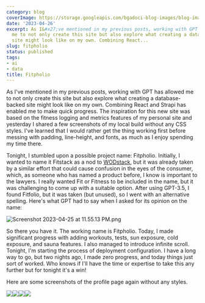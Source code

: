 ```yaml
---
category: blog
coverImage: https://storage.googleapis.com/bgadoci-blog-images/blog-images/images/blog-images/blog-post-images/large_Screenshot_2023_04_26_at_1_20_34_AM_4978f6ffac.png
date: '2023-04-26'
excerpt: As I&#x27;ve mentioned in my previous posts, working with GPT has allowed
  me to not only create this site but also explore what creating a database-backed
  site might look like on my own. Combining React...
slug: fitpholio
status: published
tags:
- ai
- data
title: Fitpholio
---
```


As I've mentioned in my previous posts, working with GPT has allowed me to not only create this site but also explore what creating a database-backed site might look like on my own. Combining React and Strapi has enabled me to make quick progress. The inspiration for this new site was based on the fitness logging and metrics features of my personal site and yesterday I shared a few screenshots of my local build without any CSS styles. I've learned that I would rather get the thing working first before messing with padding, line-height, and fonts, as much as I enjoy spending my time there.

Tonight, I stumbled upon a possible project name: Fitpholio. Initially, I wanted to name it Fitstack as a nod to [WODstack](https://bgadoci.com/post/wodstack), but it was already taken by a similar effort that could cause confusion in the eyes of the consumer, which, as someone who has named a product before, I know is important to the lawyers. I really wanted Fit or Fitness to be included in the name, but it was challenging to come up with a suitable option. After using GPT-3.5, I found Fitfolio, but it was taken (but unused), so I went with an alternative spelling. Here's what GPT had to say when I asked for its opinion on the name:

![Screenshot 2023-04-25 at 11.55.13 PM.png](https://gray-military-route.media.strapiapp.com/Screenshot_2023_04_25_at_11_55_13_PM_c7e8163cde.png)

So there you have it. The working name is Fitpholio. Today, I made significant progress with adding workouts, tests, sun exposure, cold exposure, and sauna features. I also managed to introduce infinite scroll. Tonight, I'm starting the process of deployment configuration. I have a long way to go, but two nights ago, I made zero progress, and today things just sort of worked. Who knows if I'll have the time or expertise to take this any further but for tonight it's a win!

Here are some screenshots of the profile page again without any styles.

![](https://storage.googleapis.com/bgadoci-blog-images/blog-images/images/blog-images/blog-post-images/large_Screenshot_2023_04_26_at_1_20_34_AM_4978f6ffac.png)![](https://storage.googleapis.com/bgadoci-blog-images/blog-images/images/blog-images/blog-post-images/large_Screenshot_2023_04_25_at_11_58_06_PM_0272e8aea6.png)![](https://storage.googleapis.com/bgadoci-blog-images/blog-images/images/blog-images/blog-post-images/large_Screenshot_2023_04_25_at_11_58_32_PM_1689c4fe25.png)![](https://storage.googleapis.com/bgadoci-blog-images/blog-images/images/blog-images/blog-post-images/large_Screenshot_2023_04_25_at_11_58_17_PM_609ef87903.png)